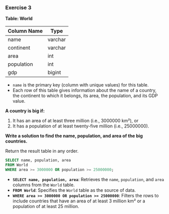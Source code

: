 ### Exercise 3

**Table: World**

| Column Name | Type    |
|-------------|---------|
| name        | varchar |
| continent   | varchar |
| area        | int     |
| population  | int     |
| gdp         | bigint  |

- `name` is the primary key (column with unique values) for this table.
- Each row of this table gives information about the name of a country, the continent to which it belongs, its area, the population, and its GDP value.

**A country is big if:**

1. It has an area of at least three million (i.e., 3000000 km²), or
2. It has a population of at least twenty-five million (i.e., 25000000).

**Write a solution to find the name, population, and area of the big countries.**

Return the result table in any order.

```sql
SELECT name, population, area
FROM World
WHERE area >= 3000000 OR population >= 25000000;
```

- **`SELECT name, population, area`**: Retrieves the `name`, `population`, and `area` columns from the `World` table.
- **`FROM World`**: Specifies the `World` table as the source of data.
- **`WHERE area >= 3000000 OR population >= 25000000`**: Filters the rows to include countries that have an area of at least 3 million km² or a population of at least 25 million.